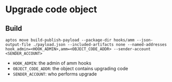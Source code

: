 # Upgrade code object

## Build

```
aptos move build-publish-payload --package-dir hooks/amm --json-output-file ./payload.json --included-artifacts none --named-addresses hook_admin=<HOOK_ADMIN>,amm=<OBJECT_CODE_ADDR> --sender-account <SENDER_ACCOUNT>
```

- `HOOK_ADMIN`: the admin of amm hooks
- `OBJECT_CODE_ADDR`: the object contains upgrading code
- `SENDER_ACCOUNT`: who performs upgrade
